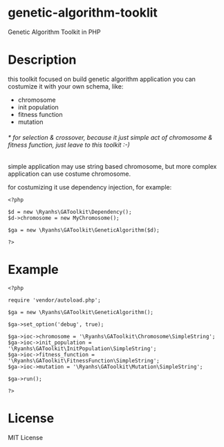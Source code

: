 # genetic-algorithm-tooklit
Genetic Algorithm Toolkit in PHP

# Description
this toolkit focused on build genetic algorithm application
you can costumize it with your own schema, like:

- chromosome
- init population
- fitness function
- mutation

###### * for selection & crossover, because it just simple act of chromosome & fitness function, just leave to this toolkit :-)

simple application may use string based chromosome,
but more complex application can use costume chromosome.

for costumizing it use dependency injection, for example:
<pre><code>&lt;?php

$d = new \Ryanhs\GAToolkit\Dependency();
$d->chromosome = new MyChromosome();

$ga = new \Ryanhs\GAToolkit\GeneticAlgorithm($d);
		
?&gt;</code></pre>

# Example

<pre><code>&lt;?php

require 'vendor/autoload.php';

$ga = new \Ryanhs\GAToolkit\GeneticAlgorithm();

$ga->set_option('debug', true);

$ga->ioc->chromosome = '\Ryanhs\GAToolkit\Chromosome\SimpleString';
$ga->ioc->init_population = '\Ryanhs\GAToolkit\InitPopulation\SimpleString';
$ga->ioc->fitness_function = '\Ryanhs\GAToolkit\FitnessFunction\SimpleString';
$ga->ioc->mutation = '\Ryanhs\GAToolkit\Mutation\SimpleString';

$ga->run();

?&gt;</code></pre>


# License
MIT License
